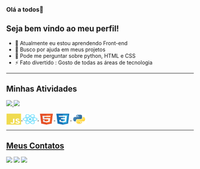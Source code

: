 ### Olá a todos👋
## Seja bem vindo ao meu perfil!

- 🌱 Atualmente eu estou aprendendo Front-end
- 🤔 Busco por ajuda em meus projetos
- 💬 Pode me perguntar sobre python, HTML e CSS
- ⚡ Fato divertido : Gosto de todas as áreas de tecnologia
<hr>

<div>
  <h2>Minhas Atividades</h2>
  <a href="https://github.com/FabricioJonatan">
  <img height="160em" src="https://github-readme-stats-eight-theta.vercel.app/api?username=FabricioJonatan&show_icons=true&theme=tokyonight&include_all_commits=true&count_private=true"/>
  <img height="160em" src="https://github-readme-stats-eight-theta.vercel.app/api/top-langs/?username=FabricioJonatan&layout=compact&langs_count=8&theme=tokyonight"/>
<div>
  
<div style="display: inline_block"><br>
  <img align="center" alt="Js" height="30" width="40" src="https://raw.githubusercontent.com/devicons/devicon/master/icons/javascript/javascript-plain.svg">
  <img align="center" alt="React" height="30" width="40" src="https://raw.githubusercontent.com/devicons/devicon/master/icons/react/react-original.svg">
  <img align="center" alt="HTML" height="30" width="40" src="https://raw.githubusercontent.com/devicons/devicon/master/icons/html5/html5-original.svg">
  <img align="center" alt="CSS" height="30" width="40" src="https://raw.githubusercontent.com/devicons/devicon/master/icons/css3/css3-original.svg">
  <img align="center" alt="Python" height="30" width="40" src="https://raw.githubusercontent.com/devicons/devicon/master/icons/python/python-original.svg">
</div>
<hr>

<div>
  <h2>Meus Contatos</h2>
  <a href = "mailto: fabricio10jonatan.m.n@gmail.com"><img src="https://img.shields.io/badge/-Gmail-%23EA4335?style=for-the-badge&logo=gmail&logoColor=white" target="_blank"></a>
  <a href="https://www.linkedin.com/in/fabricio-jonatan-martins-nascimento/" target="_blank"><img src="https://img.shields.io/badge/-LinkedIn-%230077B5?style=for-the-badge&logo=linkedin&logoColor=white" target="_blank"></a>
  <a href="https://wa.me/5585981195419?text=Prazer%2C+eu+me+chamo+Fabr%C3%ADcio+e+se+deseja+entrar+em+contato+comigo%2C+%C3%A9+s%C3%B3+chamar%21%21" target="_blank"><img src="https://img.shields.io/badge/WhatsApp-25D366?style=for-the-badge&logo=whatsapp&logoColor=white" target="_blank"></a>
</div>
